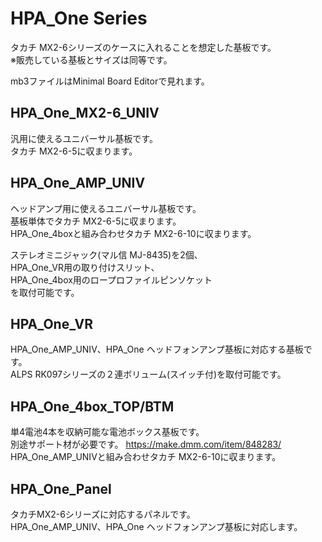 # HPA_One Series
タカチ MX2-6シリーズのケースに入れることを想定した基板です。  
※販売している基板とサイズは同等です。  
  
mb3ファイルはMinimal Board Editorで見れます。  
  
## HPA_One_MX2-6_UNIV
汎用に使えるユニバーサル基板です。  
タカチ MX2-6-5に収まります。  
  
## HPA_One_AMP_UNIV
ヘッドアンプ用に使えるユニバーサル基板です。  
基板単体でタカチ MX2-6-5に収まります。  
HPA_One_4boxと組み合わせタカチ MX2-6-10に収まります。  
  
ステレオミニジャック(マル信 MJ-8435)を2個、  
HPA_One_VR用の取り付けスリット、  
HPA_One_4box用のロープロファイルピンソケット  
を取付可能です。  
  
## HPA_One_VR
HPA_One_AMP_UNIV、HPA_One ヘッドフォンアンプ基板に対応する基板です。  
ALPS RK097シリーズの２連ボリューム(スイッチ付)を取付可能です。  
  
## HPA_One_4box_TOP/BTM
単4電池4本を収納可能な電池ボックス基板です。  
別途サポート材が必要です。 https://make.dmm.com/item/848283/  
HPA_One_AMP_UNIVと組み合わせタカチ MX2-6-10に収まります。  

## HPA_One_Panel
タカチMX2-6シリーズに対応するパネルです。  
HPA_One_AMP_UNIV、HPA_One ヘッドフォンアンプ基板に対応します。  
